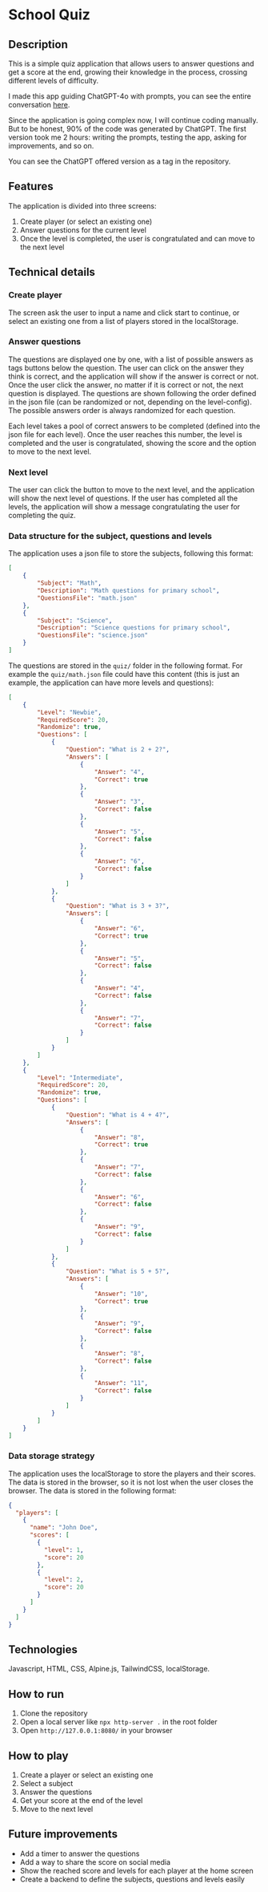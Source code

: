 # School Quiz

## Description

This is a simple quiz application that allows users to answer questions and get a score at the end, growing their knowledge in the process, crossing different levels of difficulty.

I made this app guiding ChatGPT-4o with prompts, you can see the entire conversation [here](docs/chatgpt-conversation.pdf).

Since the application is going complex now, I will continue coding manually. But to be honest, 90% of the code was generated by ChatGPT. The first version took me 2 hours: writing the prompts, testing the app, asking for improvements, and so on.

You can see the ChatGPT offered version as a tag in the repository.

## Features

The application is divided into three screens:
1. Create player (or select an existing one)
2. Answer questions for the current level
3. Once the level is completed, the user is congratulated and can move to the next level

## Technical details

### Create player

The screen ask the user to input a name and click start to continue, or select an existing one from a list of players stored in the localStorage.

### Answer questions

The questions are displayed one by one, with a list of possible answers as tags buttons below the question. The user can click on the answer they think is correct, and the application will show if the answer is correct or not. Once the user click the answer, no matter if it is correct or not, the next question is displayed. The questions are shown following the order defined in the json file (can be randomized or not, depending on the level-config). The possible answers order is always randomized for each question.

Each level takes a pool of correct answers to be completed (defined into the json file for each level). Once the user reaches this number, the level is completed and the user is congratulated, showing the score and the option to move to the next level.

### Next level

The user can click the button to move to the next level, and the application will show the next level of questions. If the user has completed all the levels, the application will show a message congratulating the user for completing the quiz.

### Data structure for the subject, questions and levels

The application uses a json file to store the subjects, following this format:

```json
[
    {
        "Subject": "Math",
        "Description": "Math questions for primary school",
        "QuestionsFile": "math.json"
    },
    {
        "Subject": "Science",
        "Description": "Science questions for primary school",
        "QuestionsFile": "science.json"
    }
]
```

The questions are stored in the `quiz/` folder in the following format. For example the `quiz/math.json` file could have this content (this is just an example, the application can have more levels and questions):

```json
[
    {
        "Level": "Newbie",
        "RequiredScore": 20,
        "Randomize": true,
        "Questions": [
            {
                "Question": "What is 2 + 2?",
                "Answers": [
                    {
                        "Answer": "4",
                        "Correct": true
                    },
                    {
                        "Answer": "3",
                        "Correct": false
                    },
                    {
                        "Answer": "5",
                        "Correct": false
                    },
                    {
                        "Answer": "6",
                        "Correct": false
                    }
                ]
            },
            {
                "Question": "What is 3 + 3?",
                "Answers": [
                    {
                        "Answer": "6",
                        "Correct": true
                    },
                    {
                        "Answer": "5",
                        "Correct": false
                    },
                    {
                        "Answer": "4",
                        "Correct": false
                    },
                    {
                        "Answer": "7",
                        "Correct": false
                    }
                ]
            }
        ]
    },
    {
        "Level": "Intermediate",
        "RequiredScore": 20,
        "Randomize": true,
        "Questions": [
            {
                "Question": "What is 4 + 4?",
                "Answers": [
                    {
                        "Answer": "8",
                        "Correct": true
                    },
                    {
                        "Answer": "7",
                        "Correct": false
                    },
                    {
                        "Answer": "6",
                        "Correct": false
                    },
                    {
                        "Answer": "9",
                        "Correct": false
                    }
                ]
            },
            {
                "Question": "What is 5 + 5?",
                "Answers": [
                    {
                        "Answer": "10",
                        "Correct": true
                    },
                    {
                        "Answer": "9",
                        "Correct": false
                    },
                    {
                        "Answer": "8",
                        "Correct": false
                    },
                    {
                        "Answer": "11",
                        "Correct": false
                    }
                ]
            }
        ]
    }
]
```

### Data storage strategy

The application uses the localStorage to store the players and their scores. The data is stored in the browser, so it is not lost when the user closes the browser. The data is stored in the following format:

```json
{
  "players": [
    {
      "name": "John Doe",
      "scores": [
        {
          "level": 1,
          "score": 20
        },
        {
          "level": 2,
          "score": 20
        }
      ]
    }
  ]
}
```

## Technologies

Javascript, HTML, CSS, Alpine.js, TailwindCSS, localStorage.

## How to run

1. Clone the repository
2. Open a local server like `npx http-server .` in the root folder
2. Open `http://127.0.0.1:8080/` in your browser

## How to play

1. Create a player or select an existing one
2. Select a subject
3. Answer the questions
4. Get your score at the end of the level
5. Move to the next level

## Future improvements

- Add a timer to answer the questions
- Add a way to share the score on social media
- Show the reached score and levels for each player at the home screen
- Create a backend to define the subjects, questions and levels easily
